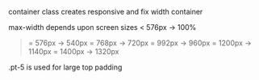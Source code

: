 container class creates responsive and fix width container

max-width depends upon screen sizes
< 576px -> 100%
>= 576px -> 540px
>= 768px -> 720px
>= 992px -> 960px
>= 1200px -> 1140px
>= 1400px -> 1320px

.pt-5 is used for large top padding